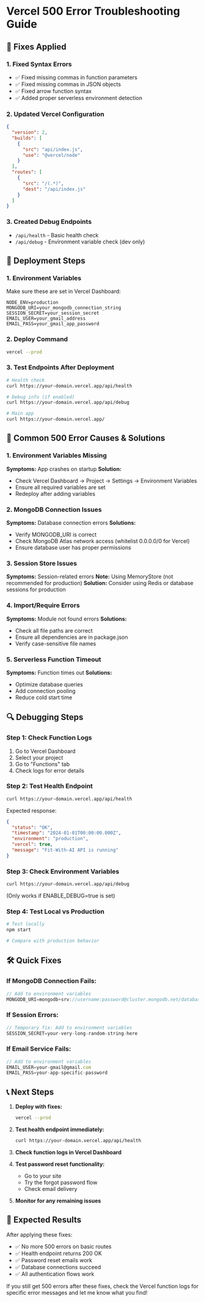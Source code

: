 # Vercel 500 Error Troubleshooting Guide

## 🔧 Fixes Applied

### 1. **Fixed Syntax Errors**
- ✅ Fixed missing commas in function parameters
- ✅ Fixed missing commas in JSON objects
- ✅ Fixed arrow function syntax
- ✅ Added proper serverless environment detection

### 2. **Updated Vercel Configuration**
```json
{
  "version": 2,
  "builds": [
    {
      "src": "api/index.js",
      "use": "@vercel/node"
    }
  ],
  "routes": [
    {
      "src": "/(.*)",
      "dest": "/api/index.js"
    }
  ]
}
```

### 3. **Created Debug Endpoints**
- `/api/health` - Basic health check
- `/api/debug` - Environment variable check (dev only)

## 🚀 Deployment Steps

### 1. **Environment Variables**
Make sure these are set in Vercel Dashboard:
```
NODE_ENV=production
MONGODB_URI=your_mongodb_connection_string
SESSION_SECRET=your_session_secret
EMAIL_USER=your_gmail_address
EMAIL_PASS=your_gmail_app_password
```

### 2. **Deploy Command**
```bash
vercel --prod
```

### 3. **Test Endpoints After Deployment**
```bash
# Health check
curl https://your-domain.vercel.app/api/health

# Debug info (if enabled)
curl https://your-domain.vercel.app/api/debug

# Main app
curl https://your-domain.vercel.app/
```

## 🐛 Common 500 Error Causes & Solutions

### **1. Environment Variables Missing**
**Symptoms:** App crashes on startup
**Solution:** 
- Check Vercel Dashboard → Project → Settings → Environment Variables
- Ensure all required variables are set
- Redeploy after adding variables

### **2. MongoDB Connection Issues**
**Symptoms:** Database connection errors
**Solutions:**
- Verify MONGODB_URI is correct
- Check MongoDB Atlas network access (whitelist 0.0.0.0/0 for Vercel)
- Ensure database user has proper permissions

### **3. Session Store Issues**
**Symptoms:** Session-related errors
**Note:** Using MemoryStore (not recommended for production)
**Solution:** Consider using Redis or database sessions for production

### **4. Import/Require Errors**
**Symptoms:** Module not found errors
**Solutions:**
- Check all file paths are correct
- Ensure all dependencies are in package.json
- Verify case-sensitive file names

### **5. Serverless Function Timeout**
**Symptoms:** Function times out
**Solutions:**
- Optimize database queries
- Add connection pooling
- Reduce cold start time

## 🔍 Debugging Steps

### **Step 1: Check Function Logs**
1. Go to Vercel Dashboard
2. Select your project
3. Go to "Functions" tab
4. Check logs for error details

### **Step 2: Test Health Endpoint**
```bash
curl https://your-domain.vercel.app/api/health
```
Expected response:
```json
{
  "status": "OK",
  "timestamp": "2024-01-01T00:00:00.000Z",
  "environment": "production",
  "vercel": true,
  "message": "Fit-With-AI API is running"
}
```

### **Step 3: Check Environment Variables**
```bash
curl https://your-domain.vercel.app/api/debug
```
(Only works if ENABLE_DEBUG=true is set)

### **Step 4: Test Local vs Production**
```bash
# Test locally
npm start

# Compare with production behavior
```

## 🛠️ Quick Fixes

### **If MongoDB Connection Fails:**
```javascript
// Add to environment variables
MONGODB_URI=mongodb+srv://username:password@cluster.mongodb.net/database?retryWrites=true&w=majority
```

### **If Session Errors:**
```javascript
// Temporary fix: Add to environment variables
SESSION_SECRET=your-very-long-random-string-here
```

### **If Email Service Fails:**
```javascript
// Add to environment variables
EMAIL_USER=your-gmail@gmail.com
EMAIL_PASS=your-app-specific-password
```

## 📞 Next Steps

1. **Deploy with fixes:**
   ```bash
   vercel --prod
   ```

2. **Test health endpoint immediately:**
   ```bash
   curl https://your-domain.vercel.app/api/health
   ```

3. **Check function logs in Vercel Dashboard**

4. **Test password reset functionality:**
   - Go to your site
   - Try the forgot password flow
   - Check email delivery

5. **Monitor for any remaining issues**

## 🎯 Expected Results

After applying these fixes:
- ✅ No more 500 errors on basic routes
- ✅ Health endpoint returns 200 OK
- ✅ Password reset emails work
- ✅ Database connections succeed
- ✅ All authentication flows work

If you still get 500 errors after these fixes, check the Vercel function logs for specific error messages and let me know what you find!